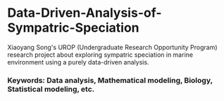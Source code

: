 # Data-Driven-Analysis-of-Sympatric-Speciation

Xiaoyang Song's UROP (Undergraduate Research Opportunity Program) research project about exploring sympatric speciation in marine environment using a purely data-driven analysis.

### Keywords: Data analysis, Mathematical modeling, Biology, Statistical modeling, etc.

